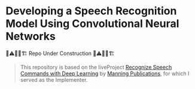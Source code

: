 # Developing a Speech Recognition Model Using Convolutional Neural Networks

🚦⚠️👷‍♂️🏗️ Repo Under Construction 🚦⚠️👷‍♂️🏗️

> This repository is based on the liveProject [Recognize Speech Commands with Deep Learning](https://www.manning.com/liveproject/recognize-speech-commands-with-deep-learning) by [Manning Publications](https://liveproject.manning.com/), for which I served as the Implementer.

